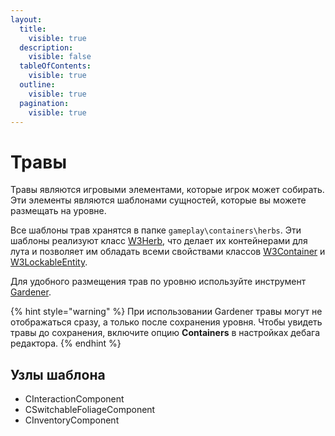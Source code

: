 ```yaml
---
layout:
  title:
    visible: true
  description:
    visible: false
  tableOfContents:
    visible: true
  outline:
    visible: true
  pagination:
    visible: true
---
```


# Травы

Травы являются игровыми элементами, которые игрок может собирать. Эти элементы являются шаблонами сущностей, которые вы можете размещать на уровне.

Все шаблоны трав хранятся в папке `gameplay\containers\herbs`. Эти шаблоны реализуют класс [W3Herb](../../scripting/classes/centity/cperistententity/cgameplayentity/w3lockableentity/w3refillablecontainer/w3container/w3herb.md), что делает их контейнерами для лута и позволяет им обладать всеми свойствами классов [W3Container](../../scripting/classes/centity/cperistententity/cgameplayentity/w3lockableentity/w3refillablecontainer/w3container/) и [W3LockableEntity](../../scripting/classes/centity/cperistententity/cgameplayentity/w3lockableentity/).

Для удобного размещения трав по уровню используйте инструмент [Gardener](../../level-design/gardener.md).&#x20;

{% hint style="warning" %}
При использовании Gardener травы могут не отображаться сразу, а только после сохранения уровня. Чтобы увидеть травы до сохранения, включите опцию **Containers** в настройках дебага редактора.
{% endhint %}

## Узлы шаблона

* CInteractionComponent
* CSwitchableFoliageComponent
* СInventoryComponent
